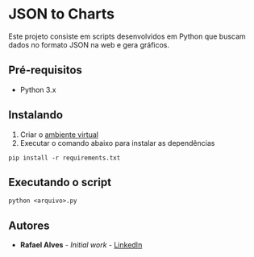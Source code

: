 # JSON to Charts

Este projeto consiste em scripts desenvolvidos em Python que buscam dados no formato JSON na web e gera gráficos.

## Pré-requisitos

* Python 3.x

## Instalando
1. Criar o [ambiente virtual](https://docs.python.org/pt-br/3/tutorial/venv.html)
2. Executar o comando abaixo para instalar as dependências
```
pip install -r requirements.txt
```

## Executando o script

```
python <arquivo>.py
```

## Autores

* **Rafael Alves** - *Initial work* - [LinkedIn](https://www.linkedin.com/in/rbalves192/)